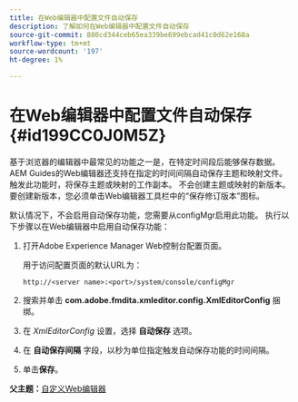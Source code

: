 ```yaml
---
title: 在Web编辑器中配置文件自动保存
description: 了解如何在Web编辑器中配置文件自动保存
source-git-commit: 880cd344ceb65ea339be699ebcad41c0d62e168a
workflow-type: tm+mt
source-wordcount: '197'
ht-degree: 1%

---
```


# 在Web编辑器中配置文件自动保存 {#id199CC0J0M5Z}

基于浏览器的编辑器中最常见的功能之一是，在特定时间段后能够保存数据。 AEM Guides的Web编辑器还支持在指定的时间间隔自动保存主题和映射文件。 触发此功能时，将保存主题或映射的工作副本。 不会创建主题或映射的新版本。 要创建新版本，您必须单击Web编辑器工具栏中的“保存修订版本”图标。

默认情况下，不会启用自动保存功能，您需要从configMgr启用此功能。 执行以下步骤以在Web编辑器中启用自动保存功能：

1. 打开Adobe Experience Manager Web控制台配置页面。

   用于访问配置页面的默认URL为：

   ```http
   http://<server name>:<port>/system/console/configMgr
   ```

1. 搜索并单击 **com.adobe.fmdita.xmleditor.config.XmlEditorConfig** 捆绑。

1. 在 *XmlEditorConfig* 设置，选择 **自动保存** 选项。

1. 在 **自动保存间隔** 字段，以秒为单位指定触发自动保存功能的时间间隔。

1. 单击&#x200B;**保存**。


**父主题：**[&#x200B;自定义Web编辑器](conf-web-editor.md)
